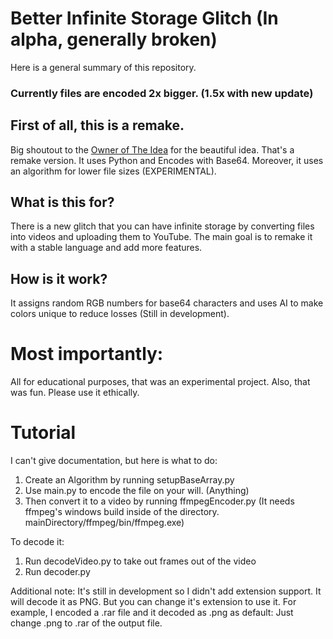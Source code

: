 # Better Infinite Storage Glitch (In alpha, generally broken)

Here is a general summary of this repository.

### Currently files are encoded 2x bigger. (1.5x with new update)

## First of all, this is a remake.

Big shoutout to the [Owner of The Idea](https://github.com/DvorakDwarf/Infinite-Storage-Glitch) for the beautiful idea.
That's a remake version. It uses Python and Encodes with Base64. Moreover, it uses an algorithm for lower file sizes (EXPERIMENTAL).

## What is this for?

There is a new glitch that you can have infinite storage by converting files into videos and uploading them to YouTube.
The main goal is to remake it with a stable language and add more features.

## How is it work?

It assigns random RGB numbers for base64 characters and uses AI to make colors unique to reduce losses (Still in development).

# Most importantly:

All for educational purposes, that was an experimental project. Also, that was fun.
Please use it ethically.


# Tutorial

I can't give documentation, but here is what to do:

1. Create an Algorithm by running setupBaseArray.py
2. Use main.py to encode the file on your will. (Anything)
3. Then convert it to a video by running ffmpegEncoder.py (It needs ffmpeg's windows build inside of the directory. mainDirectory/ffmpeg/bin/ffmpeg.exe)

To decode it:

1. Run decodeVideo.py to take out frames out of the video
2. Run decoder.py

Additional note:
It's still in development so I didn't add extension support.
It will decode it as PNG. But you can change it's extension to use it.
For example, I encoded a .rar file and it decoded as .png as default:
Just change .png to .rar of the output file.

